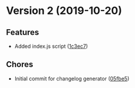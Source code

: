 # Version 2 (2019-10-20)

## Features
* Added index.js script ([1c3ec7](https://github.com/jackyef/changelog-generator/commit/1c3ec7c03f2796790eaf7271ef47b2141b22cb63))

## Chores
* Initial commit for changelog generator ([05fbe5](https://github.com/jackyef/changelog-generator/commit/05fbe5c5eee29cc33065474800e5401370e7e929))

